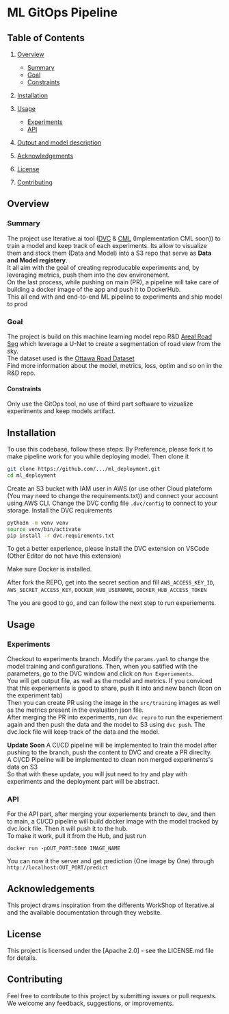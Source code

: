 # ML GitOps Pipeline

## Table of Contents
1. [Overview](#overview)
   - [Summary](#summary)
   - [Goal](#Goal)
   - [Constraints](#contraints)
   
2. [Installation](#installation)

3. [Usage](#usage)
   - [Experiments](#experiments)
   - [API](#api)
4. [Output and model description](#output-and-model-description)
5. [Acknowledgements](#acknowledgements)
6. [License](#license)
7. [Contributing](#contributing)

## Overview

### Summary

The project use Iterative.ai tool ([DVC](https://dvc.org) & [CML](https://cml.dev) (Implementation CML soon)) to train a model and keep track of each experiments. Its allow to visualize them and stock them (Data and Model) into a S3 repo that serve as **Data and Model registery**.  
It all aim with the goal of creating reproducable experiments and, by leveraging metrics, push them into the dev environement.   
On the last process, while pushing on main (PR), a pipeline will take care of building a docker image of the app and push it to DockerHub.   
This all end with and end-to-end ML pipeline to experiments and ship model to prod

### Goal

The project is build on this machine learning model repo R&D [Areal Road Seg](https://github.com/Camaltra/aerial_road_segementation) which leverage a U-Net to create a segmentation of road view from the sky.   
The dataset used is the [Ottawa Road Dataset](https://www.google.com/url?sa=t&rct=j&q=&esrc=s&source=web&cd=&ved=2ahUKEwjE9ZW-_oKEAxUJAfsDHfyTB2cQFnoECA4QAQ&url=https%3A%2F%2Fgithub.com%2Fyhlleo%2FRoadNet&usg=AOvVaw0tbX4fQPi7WUIfvIPr4glA&opi=89978449)    
Find more information about the model, metrics, loss, optim and so on in the R&D repo.


#### Constraints

Only use the GitOps tool, no use of third part software to vizualize experiments and keep models artifact.

## Installation

To use this codebase, follow these steps:
By Preference, please fork it to make pipeline work for you while deploying model. Then clone it
```bash
git clone https://github.com/.../ml_deployment.git
cd ml_deployment
```
Create an S3 bucket with IAM user in AWS (or use other Cloud plateform (You may need to change the requirements.txt)) and connect your account using AWS CLI. Change the DVC config file `.dvc/config` to connect to your storage.
Install the DVC requirements
```bash
pytho3n -m venv venv
source venv/bin/activate
pip install -r dvc.requirements.txt
```

To get a better experience, please install the DVC extension on VSCode (Other Editor do not have this extension)

Make sure Docker is installed.    

After fork the REPO, get into the secret section and fill `AWS_ACCESS_KEY_ID`, `AWS_SECRET_ACCESS_KEY`, `DOCKER_HUB_USERNAME`, `DOCKER_HUB_ACCESS_TOKEN`

The you are good to go, and can follow the next step to run experiements.

## Usage

### Experiments
Checkout to experiments branch. Modify the `params.yaml` to change the model training and configurations. Then, when you satified with the parameters, go to the DVC window and click on `Run Experiements`.   
You will get output file, as well as the model and metrics. If you conviced that this experiements is good to share, push it into and new banch (Icon on the experiment tab)   
Then you can create PR using the image in the `src/training` images as well as the metrics present in the evaluation json file.   
After merging the PR into experiments, run `dvc repro` to run the experiement again and then push the data and the model to S3 using `dvc push`. The dvc.lock file will keep track of the data and the model.

**Update Soon**
A CI/CD pipeline will be implemented to train the model after pushing to the branch, push the content to DVC and create a PR direclty.   
A CI/CD Pipeline will be implemented to clean non merged experiments's data on S3   
So that with these update, you will jsut need to try and play with experiments and the deployment part will be abstract.

### API
For the API part, after merging your experiements branch to dev, and then to main, a CI/CD pipeline will build docker image with the model tracked by dvc.lock file. Then it will push it to the hub.   
To make it work, pull it from the Hub, and just run
```
docker run -pOUT_PORT:5000 IMAGE_NAME
```
You can now it the server and get prediction (One image by One) through `http://localhost:OUT_PORT/predict`

## Acknowledgements

This project draws inspiration from the differents WorkShop of Iterative.ai and the available documentation through they website.

## License

This project is licensed under the [Apache 2.0] - see the LICENSE.md file for details.

## Contributing

Feel free to contribute to this project by submitting issues or pull requests. We welcome any feedback, suggestions, or improvements.
